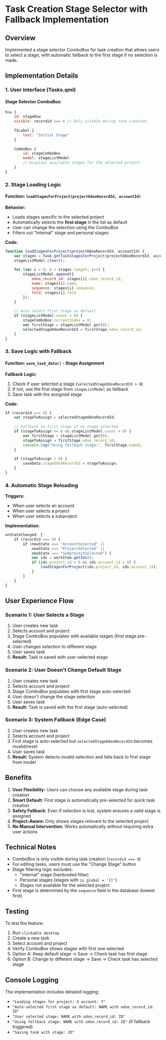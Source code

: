 # Task Creation Stage Selector with Fallback Implementation

## Overview
Implemented a stage selector ComboBox for task creation that allows users to select a stage, with automatic fallback to the first stage if no selection is made.

## Implementation Details

### 1. User Interface (Tasks.qml)

#### Stage Selector ComboBox:
```qml
Row {
    id: stageRow
    visible: recordid === 0 // Only visible during task creation
    
    TSLabel {
        text: "Initial Stage"
    }
    
    ComboBox {
        id: stageComboBox
        model: stageListModel
        // Displays available stages for the selected project
    }
}
```

### 2. Stage Loading Logic

#### Function: `loadStagesForProject(projectOdooRecordId, accountId)`

**Behavior:**
- Loads stages specific to the selected project
- Automatically selects the **first stage** in the list as default
- User can change the selection using the ComboBox
- Filters out "Internal" stage and personal stages

**Code:**
```javascript
function loadStagesForProject(projectOdooRecordId, accountId) {
    var stages = Task.getTaskStagesForProject(projectOdooRecordId, accountId);
    stageListModel.clear();
    
    for (var i = 0; i < stages.length; i++) {
        stageListModel.append({
            odoo_record_id: stages[i].odoo_record_id,
            name: stages[i].name,
            sequence: stages[i].sequence,
            fold: stages[i].fold
        });
    }
    
    // Auto-select first stage as default
    if (stageListModel.count > 0) {
        stageComboBox.currentIndex = 0;
        var firstStage = stageListModel.get(0);
        selectedStageOdooRecordId = firstStage.odoo_record_id;
    }
}
```

### 3. Save Logic with Fallback

#### Function: `save_task_data()` - Stage Assignment

**Fallback Logic:**
1. Check if user selected a stage (`selectedStageOdooRecordId > 0`)
2. If not, use the first stage from `stageListModel` as fallback
3. Save task with the assigned stage

**Code:**
```javascript
if (recordid === 0) {
    var stageToAssign = selectedStageOdooRecordId;
    
    // Fallback to first stage if no stage selected
    if (stageToAssign <= 0 && stageListModel.count > 0) {
        var firstStage = stageListModel.get(0);
        stageToAssign = firstStage.odoo_record_id;
        console.log("Using fallback stage:", firstStage.name);
    }
    
    if (stageToAssign > 0) {
        saveData.stageOdooRecordId = stageToAssign;
    }
}
```

### 4. Automatic Stage Reloading

**Triggers:**
- When user selects an account
- When user selects a project
- When user selects a subproject

**Implementation:**
```javascript
onStateChanged: {
    if (recordid === 0) {
        if (newState === "AccountSelected" || 
            newState === "ProjectSelected" || 
            newState === "SubprojectSelected") {
            var ids = workItem.getIds();
            if (ids.project_id > 0 && ids.account_id > 0) {
                loadStagesForProject(ids.project_id, ids.account_id);
            }
        }
    }
}
```

## User Experience Flow

### Scenario 1: User Selects a Stage
1. User creates new task
2. Selects account and project
3. Stage ComboBox populates with available stages (first stage pre-selected)
4. User changes selection to different stage
5. User saves task
6. **Result:** Task is saved with user-selected stage

### Scenario 2: User Doesn't Change Default Stage
1. User creates new task
2. Selects account and project
3. Stage ComboBox populates with first stage auto-selected
4. User doesn't change the stage selection
5. User saves task
6. **Result:** Task is saved with the first stage (auto-selected)

### Scenario 3: System Fallback (Edge Case)
1. User creates new task
2. Selects account and project
3. First stage is auto-selected but `selectedStageOdooRecordId` becomes invalid/reset
4. User saves task
5. **Result:** System detects invalid selection and falls back to first stage from model

## Benefits

1. **User Flexibility:** Users can choose any available stage during task creation
2. **Smart Default:** First stage is automatically pre-selected for quick task creation
3. **Safety Fallback:** Even if selection is lost, system ensures a valid stage is assigned
4. **Project-Aware:** Only shows stages relevant to the selected project
5. **No Manual Intervention:** Works automatically without requiring extra user actions

## Technical Notes

- ComboBox is only visible during task creation (`recordid === 0`)
- For editing tasks, users must use the "Change Stage" button
- Stage filtering logic excludes:
  - "Internal" stage (hardcoded filter)
  - Personal stages (stages with `is_global = '[]'`)
  - Stages not available for the selected project
- First stage is determined by the `sequence` field in the database (lowest first)

## Testing

To test the feature:
1. Run `clickable desktop`
2. Create a new task
3. Select account and project
4. Verify ComboBox shows stages with first one selected
5. Option A: Keep default stage → Save → Check task has first stage
6. Option B: Change to different stage → Save → Check task has selected stage

## Console Logging

The implementation includes detailed logging:
- `"Loading stages for project: X account: Y"`
- `"Auto-selected first stage as default: NAME with odoo_record_id: ID"`
- `"User selected stage: NAME with odoo_record_id: ID"`
- `"Using fallback stage: NAME with odoo_record_id: ID"` (if fallback triggered)
- `"Saving task with stage: ID"`
